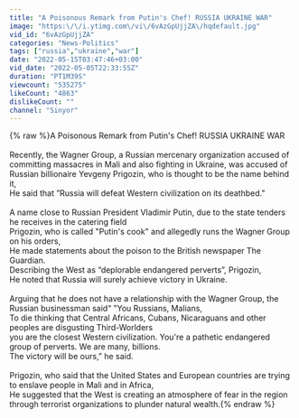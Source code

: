 ```yaml
---
title: "A Poisonous Remark from Putin's Chef! RUSSIA UKRAINE WAR"
image: "https:\/\/i.ytimg.com\/vi\/6vAzGpUjjZA\/hqdefault.jpg"
vid_id: "6vAzGpUjjZA"
categories: "News-Politics"
tags: ["russia","ukraine","war"]
date: "2022-05-15T03:47:46+03:00"
vid_date: "2022-05-05T22:33:55Z"
duration: "PT1M39S"
viewcount: "535275"
likeCount: "4863"
dislikeCount: ""
channel: "Sinyor"
---
```

{% raw %}A Poisonous Remark from Putin's Chef! RUSSIA UKRAINE WAR<br /><br />Recently, the Wagner Group, a Russian mercenary organization accused of committing massacres in Mali and also fighting in Ukraine, was accused of <br />Russian billionaire Yevgeny Prigozin, who is thought to be the name behind it, <br />He said that ”Russia will defeat Western civilization on its deathbed.&quot;<br /><br />A name close to Russian President Vladimir Putin, due to the state tenders he receives in the catering field <br />Prigozin, who is called &quot;Putin's cook&quot; and allegedly runs the Wagner Group on his orders, <br />He made statements about the poison to the British newspaper The Guardian. <br />Describing the West as “deplorable endangered perverts”, Prigozin, <br />He noted that Russia will surely achieve victory in Ukraine.<br /><br />Arguing that he does not have a relationship with the Wagner Group, the Russian businessman said“ &quot;You Russians, Malians, <br />To die thinking that Central Africans, Cubans, Nicaraguans and other peoples are disgusting Third-Worlders <br />you are the closest Western civilization. You're a pathetic endangered group of perverts. We are many, billions. <br />The victory will be ours,” he said.<br /><br />Prigozin, who said that the United States and European countries are trying to enslave people in Mali and in Africa, <br />He suggested that the West is creating an atmosphere of fear in the region through terrorist organizations to plunder natural wealth.{% endraw %}
